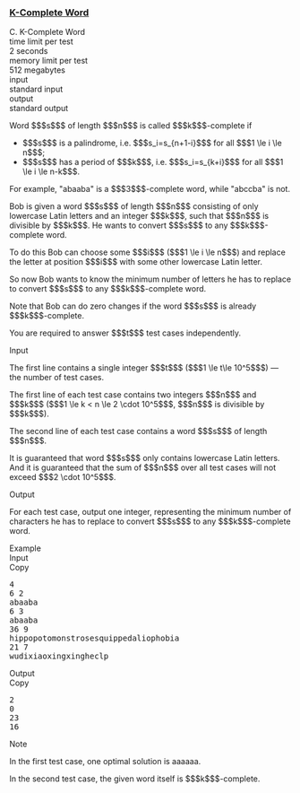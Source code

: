 <h3><a href="https://codeforces.com/contest/1332/problem/C" target="_blank" rel="noopener noreferrer">K-Complete Word</a></h3>

<div class="header"><div class="title">C. K-Complete Word</div><div class="time-limit"><div class="property-title">time limit per test</div>2 seconds</div><div class="memory-limit"><div class="property-title">memory limit per test</div>512 megabytes</div><div class="input-file input-standard"><div class="property-title">input</div>standard input</div><div class="output-file output-standard"><div class="property-title">output</div>standard output</div></div><div><p>Word $$$s$$$ of length $$$n$$$ is called $$$k$$$-complete if </p><ul> <li> $$$s$$$ is a palindrome, i.e. $$$s_i=s_{n+1-i}$$$ for all $$$1 \le i \le n$$$; </li><li> $$$s$$$ has a period of $$$k$$$, i.e. $$$s_i=s_{k+i}$$$ for all $$$1 \le i \le n-k$$$. </li></ul><p>For example, "<span class="tex-font-style-tt">abaaba</span>" is a $$$3$$$-complete word, while "<span class="tex-font-style-tt">abccba</span>" is not.</p><p>Bob is given a word $$$s$$$ of length $$$n$$$ consisting of only lowercase Latin letters and an integer $$$k$$$, such that $$$n$$$ is divisible by $$$k$$$. He wants to convert $$$s$$$ to any $$$k$$$-complete word.</p><p>To do this Bob can choose some $$$i$$$ ($$$1 \le i \le n$$$) and replace the letter at position $$$i$$$ with some other lowercase Latin letter.</p><p>So now Bob wants to know the minimum number of letters he has to replace to convert $$$s$$$ to any $$$k$$$-complete word.</p><p>Note that Bob can do zero changes if the word $$$s$$$ is already $$$k$$$-complete.</p><p>You are required to answer $$$t$$$ test cases <span class="tex-font-style-bf">independently</span>.</p></div><div class="input-specification"><div class="section-title">Input</div><p>The first line contains a single integer $$$t$$$ ($$$1 \le t\le 10^5$$$) — the number of test cases.</p><p>The first line of each test case contains two integers $$$n$$$ and $$$k$$$ ($$$1 \le k < n \le 2 \cdot 10^5$$$, $$$n$$$ is divisible by $$$k$$$).</p><p>The second line of each test case contains a word $$$s$$$ of length $$$n$$$.</p><p>It is guaranteed that word $$$s$$$ only contains lowercase Latin letters. And it is guaranteed that the sum of $$$n$$$ over all test cases will not exceed $$$2 \cdot 10^5$$$.</p></div><div class="output-specification"><div class="section-title">Output</div><p>For each test case, output one integer, representing the minimum number of characters he has to replace to convert $$$s$$$ to any $$$k$$$-complete word.</p></div><div class="sample-tests"><div class="section-title">Example</div><div class="sample-test"><div class="input"><div class="title">Input<div title="Copy" data-clipboard-target="#id0040139631217536476" id="id008057846791215604" class="input-output-copier">Copy</div></div><pre id="id0040139631217536476">4
6 2
abaaba
6 3
abaaba
36 9
hippopotomonstrosesquippedaliophobia
21 7
wudixiaoxingxingheclp
</pre></div><div class="output"><div class="title">Output<div title="Copy" data-clipboard-target="#id009674318280008829" id="id00787221782100872" class="input-output-copier">Copy</div></div><pre id="id009674318280008829">2
0
23
16
</pre></div></div></div><div class="note"><div class="section-title">Note</div><p>In the first test case, one optimal solution is <span class="tex-font-style-tt">a<span class="tex-font-style-underline"><span class="tex-font-style-bf">a</span></span>aa<span class="tex-font-style-underline"><span class="tex-font-style-bf">a</span></span>a</span>.</p><p>In the second test case, the given word itself is $$$k$$$-complete.</p></div>